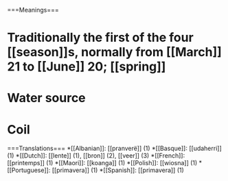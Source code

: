 ===Meanings===
# Traditionally the first of the four [[season]]s, normally from [[March]] 21 to [[June]] 20; [[spring]]
# Water source
# Coil


===Translations===
*[[Albanian]]: [[pranverë]] (1)
*[[Basque]]: [[udaherri]] (1)
*[[Dutch]]: [[lente]] (1), [[bron]] (2), [[veer]] (3)
*[[French]]: [[printemps]] (1)
*[[Maori]]: [[koanga]] (1)
*[[Polish]]: [[wiosna]] (1)
*[[Portuguese]]: [[primavera]] (1)
*[[Spanish]]: [[primavera]] (1)